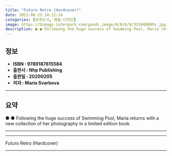 ```yaml
---
title: "Futuro Retro (Hardcover)"
date: 2021-06-23 14:12:14
categories: [외국도서, 예술-디자인]
image: https://bimage.interpark.com/goods_image/0/8/6/9/325940869s.jpg
description: ● ● Following the huge success of Swimming Pool, Maria returns with a new collection of her photography in a limited edition book.
---
```


## **정보**

- **ISBN : 9789187815584**
- **출판사 : Nhp Publishing**
- **출판일 : 20200205**
- **저자 : Maria Svarbova**

------



## **요약**

●  ●  Following the huge success of Swimming Pool, Maria returns with a new collection of her photography in a limited edition book.

------



------


Futuro Retro (Hardcover) 

------


